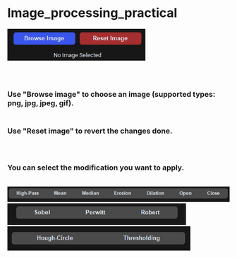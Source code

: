 # Image_processing_practical
![UI](/Images/UI.png) 
### <br><br>Use "Browse image" to choose an image (supported types: png, jpg, jpeg, gif).
### <br>Use "Reset image" to revert the changes done.
### <br><br>You can select the modification you want to apply.
<br>![Filters](</Images/Filters_UI.png>)
<br>![Edge Detection](</Images/Edge Detection UI.png>)
<br>![Hough and Segmentation](</Images/Hough and Sgementation UI.png>)




